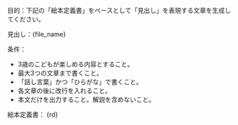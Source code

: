 目的：下記の「絵本定義書」をベースとして「見出し」を表現する文章を生成してください。

見出し：{file_name}

条件：
- 3歳のこどもが楽しめる内容とすること。
- 最大3つの文章まで書くこと。
- 「話し言葉」かつ「ひらがな」で書くこと。
- 各文章の後に改行を入れること。
- 本文だけを出力すること。解説を含めないこと。

絵本定義書：
{rd}
